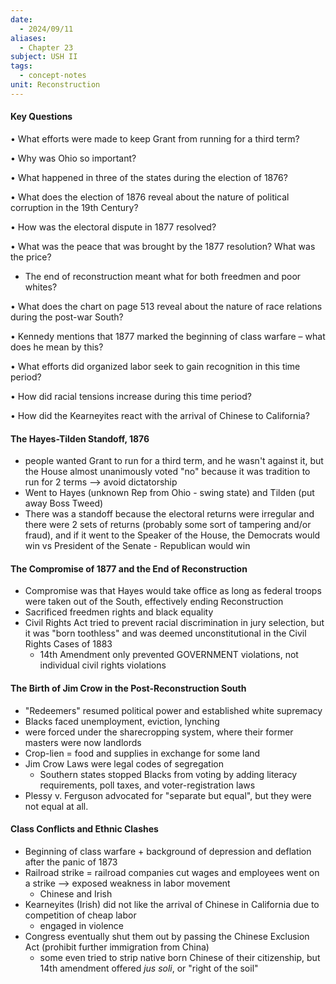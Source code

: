 ```yaml
---
date:
  - 2024/09/11
aliases:
  - Chapter 23
subject: USH II
tags:
  - concept-notes
unit: Reconstruction
---
```

#### Key Questions
• What efforts were made to keep Grant from running for a third term?


• Why was Ohio so important?


• What happened in three of the states during the election of 1876?


• What does the election of 1876 reveal about the nature of political corruption in the 19th Century?


• How was the electoral dispute in 1877 resolved?


• What was the peace that was brought by the 1877 resolution? What was the price?

* The end of reconstruction meant what for both freedmen and poor whites?


• What does the chart on page 513 reveal about the nature of race relations during the post-war
South?

• Kennedy mentions that 1877 marked the beginning of class warfare – what does he mean by this?

• What efforts did organized labor seek to gain recognition in this time period?

• How did racial tensions increase during this time period?

• How did the Kearneyites react with the arrival of Chinese to California?

#### The Hayes-Tilden Standoff, 1876
* people wanted Grant to run for a third term, and he wasn't against it, but the House almost unanimously voted "no" because it was tradition to run for 2 terms --> avoid dictatorship
* Went to Hayes (unknown Rep from Ohio - swing state) and Tilden (put away Boss Tweed)
* There was a standoff because the electoral returns were irregular and there were 2 sets of returns (probably some sort of tampering and/or fraud), and if it went to the Speaker of the House, the Democrats would win vs President of the Senate - Republican would win

#### The Compromise of 1877 and the End of Reconstruction
* Compromise was that Hayes would take office as long as federal troops were taken out of the South, effectively ending Reconstruction
* Sacrificed freedmen rights and black equality
* Civil Rights Act tried to prevent racial discrimination in jury selection, but it was "born toothless" and was deemed unconstitutional in the Civil Rights Cases of 1883
	* 14th Amendment only prevented GOVERNMENT violations, not individual civil rights violations

#### The Birth of Jim Crow in the Post-Reconstruction South
* "Redeemers" resumed political power and established white supremacy
* Blacks faced unemployment, eviction, lynching
* were forced under the sharecropping system, where their former masters were now landlords
* Crop-lien = food and supplies in exchange for some land
* Jim Crow Laws were legal codes of segregation
	* Southern states stopped Blacks from voting by adding literacy requirements, poll taxes, and voter-registration laws
* Plessy v. Ferguson advocated for "separate but equal", but they were not equal at all.

#### Class Conflicts and Ethnic Clashes
* Beginning of class warfare + background of depression and deflation after the panic of 1873
* Railroad strike = railroad companies cut wages and employees went on a strike --> exposed weakness in labor movement
	* Chinese and Irish
* Kearneyites (Irish) did not like the arrival of Chinese in California due to competition of cheap labor
	* engaged in violence
* Congress eventually shut them out by passing the Chinese Exclusion Act (prohibit further immigration from China)
	* some even tried to strip native born Chinese of their citizenship, but 14th amendment offered *jus soli*, or "right of the soil"



